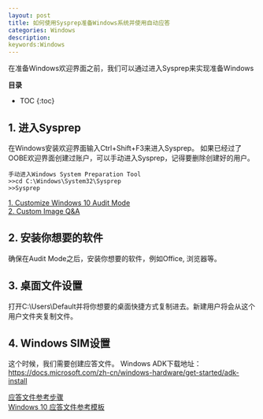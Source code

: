 ```yaml
---
layout: post
title: 如何使用Sysprep准备Windows系统并使用自动应答
categories: Windows
description: 
keywords:Windows
---
```


在准备Windows欢迎界面之前，我们可以通过进入Sysprep来实现准备Windows

**目录**

* TOC
{:toc}
  

## 1. 进入Sysprep

在Windows安装欢迎界面输入Ctrl+Shift+F3来进入Sysprep。
如果已经过了OOBE欢迎界面创建过账户，可以手动进入Sysprep，记得要删除创建好的用户。
 
```
手动进入Windows System Preparation Tool
>>cd C:\Windows\System32\Sysprep
>>Sysprep
```

[1. Customize Windows 10 Audit Mode](https://www.tenforums.com/tutorials/3020-customize-windows-10-image-audit-mode-sysprep.html)  
[2. Custom Image Q&A](https://itectec.com/superuser/can-i-create-a-custom-recovery-image-for-windows-10-like-recimg-did-in-windows-8-1/)  

## 2. 安装你想要的软件
确保在Audit Mode之后，安装你想要的软件，例如Office, 浏览器等。  

## 3. 桌面文件设置
打开C:\Users\Default并将你想要的桌面快捷方式复制进去。新建用户将会从这个用户文件夹复制文件。

## 4. Windows SIM设置
这个时候，我们需要创建应答文件。
Windows ADK下载地址： <https://docs.microsoft.com/zh-cn/windows-hardware/get-started/adk-install>
  
[应答文件参考步骤](https://www.windowscentral.com/how-create-unattended-media-do-automated-installation-windows-10)  
[Windows 10 应答文件参考模板](https://www.windowsafg.com/win10x86_x64_uefi.html)  


